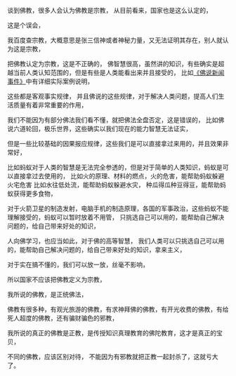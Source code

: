 谈到佛教，很多人会认为佛教是宗教，
从目前看来，国家也是这么认定的，

这是个误会，

我百度查宗教，大概意思是张三信神或者神秘力量，又无法证明其存在，别人就认为这是宗教，

把佛教认定为宗教，这是不正确的，
佛智慧很高，虽然讲的知识，有些确实是超越当前人类认知范围的，但是有些是人类能看出来并且接受的，
比如[《佛说新闻事件》](https://www.kancloud.cn/luojiangtao/foshuoxinwen)中有详细实际案例说明，

这些都是客观事实规律，
并且佛说的这些规律，对于解决人类问题，提高人们生活质量有着非常重要的作用，

我们不能因为有部分佛法我们看不懂，就把佛法全盘否定，这是错误的，
比如佛说六道轮回，极乐世界，这些确实以我们现在的能力智慧无法证实，

但是一些比较基础的因果报应规律，这些我们是可以直接拿过来用的，并且效果非常好，

比如蚂蚁对于人类的智慧是无法完全参透的，但是对于简单的人类知识，蚂蚁是可以直接拿过去使用的，
比如火的原理、材料的燃点，火的危害，能帮助蚂蚁躲避火宅危害
比如水往低处流，能帮助蚂蚁躲避水灾，
种瓜得瓜种豆得豆，能帮助蚂蚁获得更多食物，

对于火箭卫星的制造发射，电脑手机的制造原理，各国的军事政治，这些蚂蚁不能理解接受的，蚂蚁可以暂时放着不用管，
只挑选自己可以用的，能帮助自己解决问题的，给自己带来好处的知识，

人向佛学习，也应当如此，对于佛的高等智慧，
我们人类可以只挑选自己可以用的，能帮助自己解决问题的，给自己带来好处的知识，拿来主义，

对于实在搞不懂的，我们可以放一放，丝毫不影响，

所以国家不应该把佛教定义为宗教，

我所说的佛教，是正统佛法，

佛教有很多种，有观光旅游的佛教，有求神拜佛的佛教，有开光收费的佛教，有给死人超度的佛教，还有骗财骗色的邪教，

我所说的真正的佛教是正教，是传授知识真理教育的佛陀教育，这才是真正的宝贝，

不同的佛教，应该区别对待，
不能因为有邪教就把正教一起封杀了，这就亏大了。



